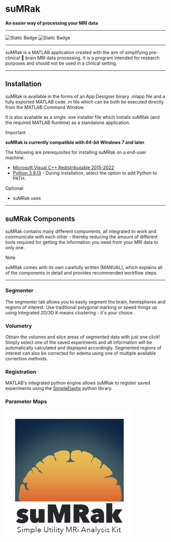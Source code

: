 # suMRak

<b> An easier way of processing your MRI data </b>

------------------------------------------------------------------------

![Static Badge](https://img.shields.io/badge/MATLAB-R2023a-orange) ![Static Badge](https://img.shields.io/badge/python-3.9-blue)

------------------------------------------------------------------------

suMRak is a MATLAB application created with the aim of simplifying pre-clinical :brain: brain MRI data processing. It is a program intended for research purposes and should not be used in a clinical setting.

------------------------------------------------------------------------

## Installation

suMRak is available in the forms of an App Designer binary .mlapp file and a fully exported MATLAB code .m file which can be both be executed directly from the MATLAB Command Window.

It is also available as a single .exe installer file which installs suMRak (and the required MATLAB Runtime) as a standalone application.
> [!IMPORTANT]
> **suMRak is currently compatible with _64-bit Windows 7_ and later**.

The following are prerequisites for installing suMRak on a end-user machine:
- [Microsoft Visual C++ Redistributable 2015-2022](https://learn.microsoft.com/en-us/cpp/windows/latest-supported-vc-redist?view=msvc-170)
- [Python 3.9.13](https://www.python.org/downloads/release/python-3913/) - During installation, select the option to add Python to PATH.

Optional: 
- suMRak uses 

------------------------------------------------------------------------

 ## suMRak Components

suMRak contains many different components, all integrated to work and communicate with each other - thereby reducing the amount of different tools required for getting the information you need from your MRI data to only one.
> [!NOTE]
> suMRak comes with its own carefully written [MANUAL], which explains all of the components in detail and provides recommended workflow steps.

 ------------------------------------------------------------------------

 ### Segmenter

The segmenter tab allows you to easily segment the brain, hemispheres and regions of interest. Use traditional polygonal marking or speed things up using integrated 2D/3D K-means 
clustering - it's your choice.

### Volumetry

Obtain the volumes and slice areas of segmented data with just one click! Simply select one of the saved experiments and all information will be automatically calculated and
displayed accordingly. Segmented regions of interest can also be corrected for edema using one of multiple available correction methods.

### Registration
 
MATLAB's integrated python engine allows suMRak to register saved experiments using the [SimpleElastix](https://simpleelastix.github.io/) python library.

### Parameter Maps


![suMRak logo](resources/splash.png)
